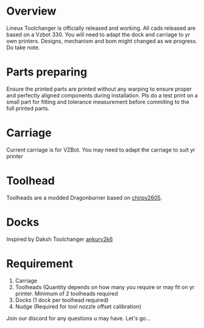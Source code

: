 # Overview
Lineux Toolchanger is officially released and working.
All cads released are based on a Vzbot 330. You will need to adapt the dock and carriage to yr own printers.
Designs, mechanism and bom might changed as we progress. Do take note.

# Parts preparing
Ensure the printed parts are printed without any warping to ensure proper and perfectly aligned components during installation.
Pls do a test print on a small part for fitting and tolerance measurement before commiting to the full printed parts.

# Carriage
Current carriage is for VZBot. You may need to adapt the carriage to suit yr printer

# Toolhead
Toolheads are a modded Dragonburner based on [chirpy2605]([https://github.com/chirpy2605/voron]).

# Docks
Inspired by Daksh Toolchanger [ankurv2k6]([https://github.com/ankurv2k6/daksh-toolchanger-v2])

# Requirement
1. Carriage
2. Toolheads (Quantity depends on how many you require or may fit on yr printer. Minimum of 2 toolheads required
3. Docks (1 dock per toolhead required)
4. Nudge (Required for tool nozzle offset calibration)

Join our discord for any questions u may have. Let's go...
